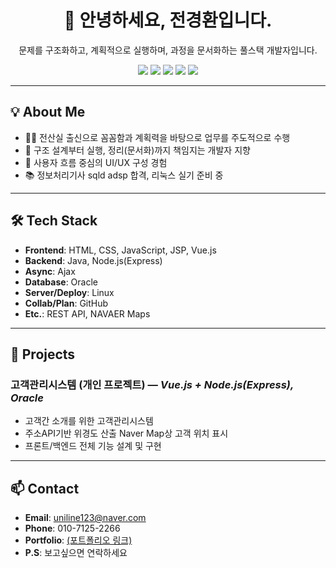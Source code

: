 <!-- 헤더 영역 -->
<div align="center">

# 👋 안녕하세요, 전경환입니다.

문제를 구조화하고, 계획적으로 실행하며, 과정을 문서화하는 풀스택 개발자입니다.

<!-- 뱃지 
<!--<img src="https://img.shields.io/badge/React-61DAFB?logo=react&logoColor=000" />-->
<img src="https://img.shields.io/badge/java-%23ED8B00.svg?style=for-the-badge&logo=openjdk&logoColor=white" />
<img src="https://img.shields.io/badge/vuejs-%2335495e.svg?style=for-the-badge&logo=vuedotjs&logoColor=%234FC08D" />
<img src="https://img.shields.io/badge/Node.js-339933?style=for-the-badge&logo=node.js&logoColor=fff" />
<!--<img src="https://img.shields.io/badge/Spring%20Boot-6DB33F?logo=springboot&logoColor=fff" />-->
<!--<img src="https://img.shields.io/badge/MySQL-4479A1?logo=mysql&logoColor=fff" />-->
<img src="https://img.shields.io/badge/Oracle-F80000?style=for-the-badge&logo=oracle&logoColor=fff" />
<!--<img src="https://img.shields.io/badge/AWS%20EC2-FF9900?logo=amazonaws&logoColor=fff" />-->
<!--<img src="https://img.shields.io/badge/Firebase-FFCA28?logo=firebase&logoColor=000" />-->
<!--<img src="https://img.shields.io/badge/Figma-F24E1E?logo=figma&logoColor=fff" />-->
<img src="https://img.shields.io/badge/GitHub-181717?style=for-the-badge&logo=github&logoColor=fff" />

</div>

<!-- --- -->

<!-- ### :octocat: 소개 -->
<!-- - 🔭 지금 열심히 Git / GitHub 공부 중입니다.   -->
<!-- - 🤔 마크다운 문법도 배우는 중입니다.   -->
<!-- - 😄 모두 함께 화이팅! -->

---

## 💡 About Me
- 🧑‍🏫 전산실 출신으로 꼼꼼함과 계획력을 바탕으로 업무를 주도적으로 수행  
- 🧩 구조 설계부터 실행, 정리(문서화)까지 책임지는 개발자 지향  
- 🧠 사용자 흐름 중심의 UI/UX 구성 경험  
- 📚 정보처리기사 sqld adsp 합격, 리눅스 실기 준비 중  

---

## 🛠 Tech Stack
- **Frontend**: HTML, CSS, JavaScript, JSP, Vue.js  
- **Backend**: Java, Node.js(Express)  
- **Async**: Ajax  
- **Database**: Oracle  
- **Server/Deploy**: Linux  
- **Collab/Plan**: GitHub  
- **Etc.**: REST API, NAVAER Maps  

---

## 📌 Projects

<!-- ### 과실제로 (팀 프로젝트, 5인) — *Vue3 + Spring Boot, Oracle*
- 교통사고 과실 비율 상담 서비스
- 공통 게시판 기능(에디터, 첨부, 페이징) 설계 및 개발
- 변호사 후기 분석 (LangChain + Python + Oracle) 연동
- 전체 UI 스타일 가이드 작성 -->

### 고객관리시스템 (개인 프로젝트) — *Vue.js + Node.js(Express), Oracle*
- 고객간 소개를 위한 고객관리시스템
- 주소API기반 위경도 산출 Naver Map상 고객 위치 표시
- 프론트/백엔드 전체 기능 설계 및 구현

<!-- ### 랜덤어때 (팀 프로젝트, 5인) — *Flutter + Firebase*
- AI 기반 랜덤 여행 추천 앱
- 위치 기반 스탬프 적립 (Geolocator + 알림/진동)
- 공유 앨범 (Firebase Storage + 확대보기 Swiper UI)
- 메인 페이지 UI -->

---

## 📫 Contact
- **Email**: uniline123@naver.com
- **Phone**: 010-7125-2266
- **Portfolio**: [(포트폴리오 링크)](https://docs.google.com/presentation/d/1sV-IinwIxqpBhKHGVUJtE9z0N6_kAhOj/edit?usp=drive_link&ouid=113771575205452676337&rtpof=true&sd=true)
- **P.S**: 보고싶으면 연락하세요

